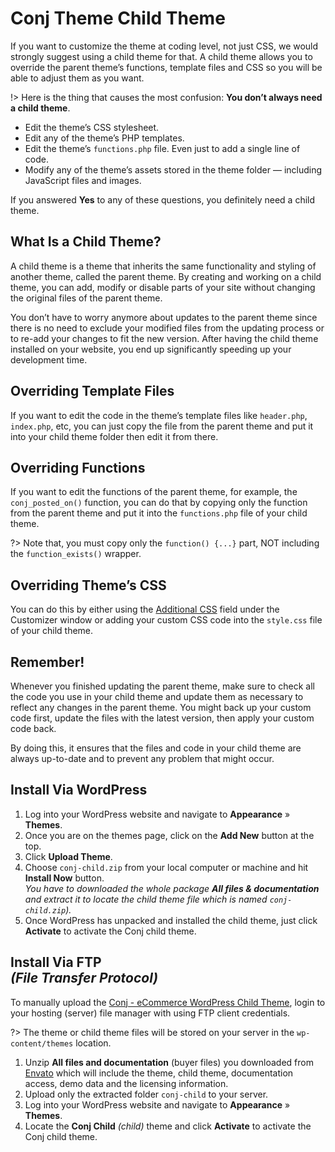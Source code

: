 # Conj Theme Child Theme

If you want to customize the theme at coding level, not just CSS, we would strongly suggest using a child theme for that. A child theme allows you to override the parent theme’s functions, template files and CSS so you will be able to adjust them as you want.

!> Here is the thing that causes the most confusion: **You don’t always need a child theme**.

* Edit the theme’s CSS stylesheet.
* Edit any of the theme’s PHP templates.
* Edit the theme’s `functions.php` file. Even just to add a single line of code.
* Modify any of the theme’s assets stored in the theme folder — including JavaScript files and images.

If you answered **Yes** to any of these questions, you definitely need a child theme.

## What Is a Child Theme?

A child theme is a theme that inherits the same functionality and styling of another theme, called the parent theme. By creating and working on a child theme, you can add, modify or disable parts of your site without changing the original files of the parent theme.

You don’t have to worry anymore about updates to the parent theme since there is no need to exclude your modified files from the updating process or to re-add your changes to fit the new version. After having the child theme installed on your website, you end up significantly speeding up your development time.

## Overriding Template Files

If you want to edit the code in the theme’s template files like `header.php`, `index.php`, etc, you can just copy the file from the parent theme and put it into your child theme folder then edit it from there.

## Overriding Functions

If you want to edit the functions of the parent theme, for example, the `conj_posted_on()` function, you can do that by copying only the function from the parent theme and put it into the ```functions.php``` file of your child theme.

?> Note that, you must copy only the `function() {...}` part, NOT including the `function_exists()` wrapper.

## Overriding Theme’s CSS

You can do this by either using the [Additional CSS](making-css-edits) field under the Customizer window or adding your custom CSS code into the `style.css` file of your child theme.

## Remember!

Whenever you finished updating the parent theme, make sure to check all the code you use in your child theme and update them as necessary to reflect any changes in the parent theme. You might back up your custom code first, update the files with the latest version, then apply your custom code back.

By doing this, it ensures that the files and code in your child theme are always up-to-date and to prevent any problem that might occur.

## Install Via WordPress

1. Log into your WordPress website and navigate to **Appearance** » **Themes**.
2. Once you are on the themes page, click on the **Add New** button at the top.
3. Click **Upload Theme**.
4. Choose ```conj-child.zip``` from your local computer or machine and hit **Install Now** button.<br/>
*You have to downloaded the whole package **All files & documentation** and extract it to locate the child theme file which is named `conj-child.zip`).*
5. Once WordPress has unpacked and installed the child theme, just click **Activate** to activate the Conj child theme.

## Install Via FTP<br/>*(File Transfer Protocol)*

To manually upload the [Conj - eCommerce WordPress Child Theme](https://themeforest.net/item/conj-ecommerce-wordpress-theme/21935639?ref=mypreview), login to your hosting (server) file manager with using FTP client credentials.

?> The theme or child theme files will be stored on your server in the ```wp-content/themes``` location.

1. Unzip **All files and documentation** (buyer files) you downloaded from [Envato](https://themeforest.net/) which will include the theme, child theme, documentation access, demo data and the licensing information.
2. Upload only the extracted folder `conj-child` to your server.
3. Log into your WordPress website and navigate to **Appearance** » **Themes**.
4. Locate the **Conj Child** *(child)* theme and click **Activate** to activate the Conj child theme.
